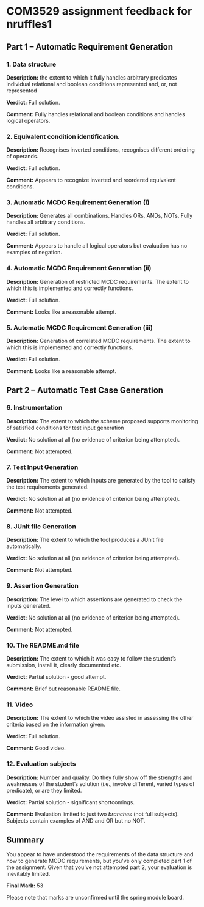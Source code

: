 # COM3529 assignment feedback for nruffles1

## Part 1 – Automatic Requirement Generation

### 1. Data structure

**Description:** the extent to which it fully handles arbitrary predicates individual relational and boolean conditions represented and, or, not represented

**Verdict:** Full solution.

**Comment:** Fully handles relational and boolean conditions and handles logical operators.

### 2. Equivalent condition identification.

**Description:** Recognises inverted conditions, recognises different ordering of operands.

**Verdict:** Full solution.

**Comment:** Appears to recognize inverted and reordered equivalent conditions.

### 3. Automatic MCDC Requirement Generation (i)

**Description:** Generates all combinations. Handles ORs, ANDs, NOTs. Fully handles all arbitrary conditions.

**Verdict:** Full solution.

**Comment:** Appears to handle all logical operators but evaluation has no examples of negation.

### 4. Automatic MCDC Requirement Generation (ii)

**Description:** Generation of restricted MCDC requirements. The extent to which this is implemented and correctly functions.

**Verdict:** Full solution.

**Comment:** Looks like a reasonable attempt.

### 5. Automatic MCDC Requirement Generation (iii)

**Description:** Generation of correlated MCDC requirements. The extent to which this is implemented and correctly functions.

**Verdict:** Full solution.

**Comment:** Looks like a reasonable attempt.

## Part 2 – Automatic Test Case Generation

### 6. Instrumentation

**Description:** The extent to which the scheme proposed supports monitoring of satisfied conditions for test input generation 

**Verdict:** No solution at all (no evidence of criterion being attempted).

**Comment:** Not attempted.

### 7. Test Input Generation

**Description:** The extent to which inputs are generated by the tool to satisfy the test requirements generated. 

**Verdict:** No solution at all (no evidence of criterion being attempted).

**Comment:** Not attempted.

### 8. JUnit file Generation

**Description:** The extent to which the tool produces a JUnit file automatically. 

**Verdict:** No solution at all (no evidence of criterion being attempted).

**Comment:** Not attempted.

### 9. Assertion Generation

**Description:** The level to which assertions are generated to check the inputs generated.

**Verdict:** No solution at all (no evidence of criterion being attempted).

**Comment:** Not attempted.

### 10. The README.md file

**Description:** The extent to which it was easy to follow the student’s submission, install it, clearly documented etc.

**Verdict:** Partial solution - good attempt.

**Comment:** Brief but reasonable README file.

### 11. Video

**Description:** The extent to which the video assisted in assessing the other criteria based on the information given. 

**Verdict:** Full solution.

**Comment:** Good video.

### 12. Evaluation subjects

**Description:** Number and quality. Do they fully show off the strengths and weaknesses of the student’s solution (i.e., involve different, varied types of predicate), or are they limited.

**Verdict:** Partial solution - significant shortcomings.

**Comment:** Evaluation limited to just two *branches* (not full subjects). Subjects contain examples of AND and OR but no NOT.

## Summary

You appear to have understood the requirements of the data structure and how to generate MCDC requirements, but you've only completed part 1 of the assignment. Given that you've not attempted part 2, your evaluation is inevitably limited.

**Final Mark:** 53

Please note that marks are unconfirmed until the spring module board.

